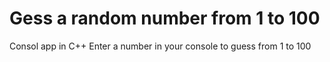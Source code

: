 # Gess a random number from 1 to 100

Consol app in C++
Enter a number in your console to guess from 1 to 100